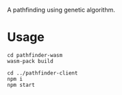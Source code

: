 A pathfinding using genetic algorithm.

# Usage

```
cd pathfinder-wasm
wasm-pack build

cd ../pathfinder-client
npm i
npm start

```

